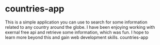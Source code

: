 # countries-app

This is a simple application you can use to search for some information related to any country around the globe.
I have been enjoying working with exernal free api and retrieve some information, which was fun.
I hope to learn more beyond this and gain web development skills.
countries-app